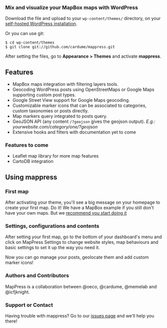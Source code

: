 ### Mix and visualize your MapBox maps with WordPress
Download the file and upload to your `wp-content/themes/` directory, on your [self-hosted WordPress installation](http://codex.wordpress.org/WordPress_Quick_Start_Guide).

Or you can use git:

```
$ cd wp-content/themes
$ git clone git://github.com/cardume/mappress.git
```

After setting the files, go to **Appearance > Themes** and activate **mappress**.

## Features
 - MapBox maps integration with filtering layers tools.
 - Geocoding WordPress posts using OpenStreetMaps or Google Maps supporting custom post types.
 - Google Street View support for Google Maps geocoding.
 - Customizable marker icons that can be associated to categories, custom taxonomies or posts directly.
 - Map markers query integrated to posts query.
 - GeoJSON API (any content `/?geojson` gives the geojson output). *E.g.: yourwebsite.com/category/one/?geojson*
 - Extensive hooks and filters with documentation yet to come

### Features to come
 - Leaflet map library for more map features
 - CartoDB integration

## Using mappress

### First map
After activating your theme, you'll see a big message on your homepage to create your first map. Do it! We have a MapBox example if you still don't have your own maps. But we [recommend you start doing it](http://mapbox.com/)

### Settings, configurations and contents
After setting your first map, go to the bottom of your dashboard's menu and click on MapPress Settings to change website styles, map behaviours and basic settings to set it up the way you need it.

Now you can go manage your posts, geolocate them and add custom marker icons!

### Authors and Contributors
MapPress is a collaboration between @oeco, @cardume, @memelab and @icfjknight.

### Support or Contact
Having trouble with mappress? Go to our [issues page](https://github.com/cardume/mappress/issues) and we'll help you there!